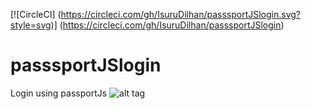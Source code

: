 [![CircleCI]
(https://circleci.com/gh/IsuruDilhan/passsportJSlogin.svg?style=svg)]
(https://circleci.com/gh/IsuruDilhan/passsportJSlogin)

# passsportJSlogin
Login using passportJs
![alt tag](https://drive.google.com/file/d/0By2XwHJSN1WoREVMN2pyemdrZ0E/view?usp=sharing)
